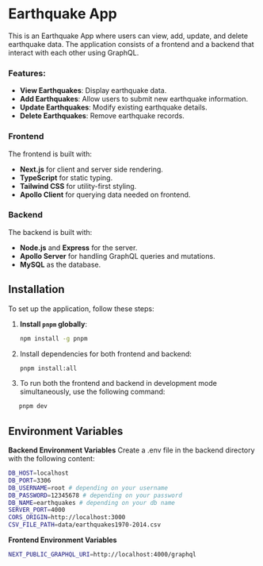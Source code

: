 # Earthquake App

This is an Earthquake App where users can view, add, update, and delete earthquake data. The application consists of a frontend and a backend that interact with each other using GraphQL.

### Features:

- **View Earthquakes**: Display earthquake data.
- **Add Earthquakes**: Allow users to submit new earthquake information.
- **Update Earthquakes**: Modify existing earthquake details.
- **Delete Earthquakes**: Remove earthquake records.

### Frontend

The frontend is built with:

- **Next.js** for client and server side rendering.
- **TypeScript** for static typing.
- **Tailwind CSS** for utility-first styling.
- **Apollo Client** for querying data needed on frontend.

### Backend

The backend is built with:

- **Node.js** and **Express** for the server.
- **Apollo Server** for handling GraphQL queries and mutations.
- **MySQL** as the database.

## Installation

To set up the application, follow these steps:

1. **Install `pnpm` globally**:

   ```bash
   npm install -g pnpm
   ```

2. Install dependencies for both frontend and backend:

   ```bash
   pnpm install:all
   ```

3. To run both the frontend and backend in development mode simultaneously, use the following command:

```bash
   pnpm dev
```

## Environment Variables

**Backend Environment Variables**
Create a .env file in the backend directory with the following content:

```bash
DB_HOST=localhost
DB_PORT=3306
DB_USERNAME=root # depending on your username
DB_PASSWORD=12345678 # depending on your password
DB_NAME=earthquakes # depending on your db name
SERVER_PORT=4000
CORS_ORIGIN=http://localhost:3000
CSV_FILE_PATH=data/earthquakes1970-2014.csv
```

**Frontend Environment Variables**

```bash
NEXT_PUBLIC_GRAPHQL_URI=http://localhost:4000/graphql
```
